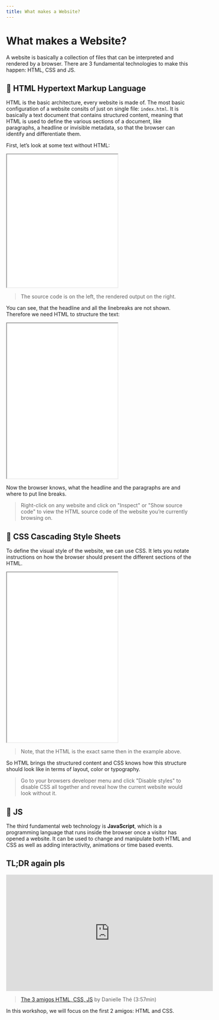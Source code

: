 ```yaml
---
title: What makes a Website?
---
```


# What makes a Website?

A website is basically a collection of files that can be interpreted and rendered by a browser. There are 3 fundamental technologies to make this happen: HTML, CSS and JS.

## 📑 HTML Hypertext Markup Language
HTML is the basic architecture, every website is made of. The most basic configuration of a website consits of just on single file: `index.html`. It is basically a text document that contains structured content, meaning that HTML is used to define the various sections of a document, like paragraphs, a headline or invisible metadata, so that the browser can identify and differentiate them.

First, let’s look at some text without HTML:

<iframe height="360" src="/examples/er-ists-1/embed"></iframe>

> The source code is on the left, the rendered output on the right.

You can see, that the headline and all the linebreaks are not shown. Therefore we need HTML to structure the text:

<iframe height="420" src="/examples/er-ists-2/embed"></iframe>

Now the browser knows, what the headline and the paragraphs are and where to put line breaks.

> Right-click on any website and click on "Inspect" or "Show source code" to view the HTML source code of the website you’re currently browsing on.

## 🎨 CSS Cascading Style Sheets
To define the visual style of the website, we can use CSS. It lets you notate instructions on how the browser should present the different sections of the HTML.

<iframe height="460" src="/examples/er-ists-3/embed?html=false"></iframe>

> Note, that the HTML is the exact same then in the example above.

So HTML brings the structured content and CSS knows how this structure should look like in terms of layout, color or typography.

> Go to your browsers developer menu and click "Disable styles" to disable CSS all together and reveal how the current website would look without it.

## 💫 JS
The third fundamental web technology is **JavaScript**, which is a programming language that runs inside the browser once a visitor has opened a website. It can be used to change and manipulate both HTML and CSS as well as adding interactivity, animations or time based events.

## TL;DR again pls

<div class="iframe video-wrapper">
    <iframe width="560" height="315" src="https://www.youtube.com/embed/gT0Lh1eYk78" title="YouTube video player" frameborder="0" allow="accelerometer; autoplay; clipboard-write; encrypted-media; gyroscope; picture-in-picture" allowfullscreen></iframe>
</div>

> [The 3 amigos HTML, CSS, JS](https://www.youtube.com/watch?v=gT0Lh1eYk78) by Danielle Thé (3:57min)

In this workshop, we will focus on the first 2 amigos: HTML and CSS.
